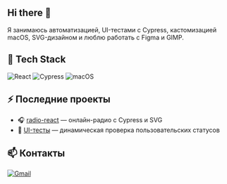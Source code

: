 ## Hi there 👋

Я занимаюсь автоматизацией, UI-тестами с Cypress, кастомизацией macOS, SVG-дизайном и люблю работать с Figma и GIMP.

## 🧰 Tech Stack
![React](https://img.shields.io/badge/-React-61DAFB?logo=react&logoColor=black)
![Cypress](https://img.shields.io/badge/-Cypress-17202C?logo=cypress&logoColor=white)
![macOS](https://img.shields.io/badge/-macOS-black?logo=apple)

## ⚡ Последние проекты
- 🎧 [radio-react](https://github.com/wolk8506/radio-react) — онлайн-радио с Cypress и SVG
- 🧪 [UI-тесты](https://github.com/...) — динамическая проверка пользовательских статусов

## 📫 Контакты
[![Gmail](https://img.shields.io/badge/-your.email@example.com-D14836?logo=gmail&logoColor=white)](mailto:your.email@example.com)

